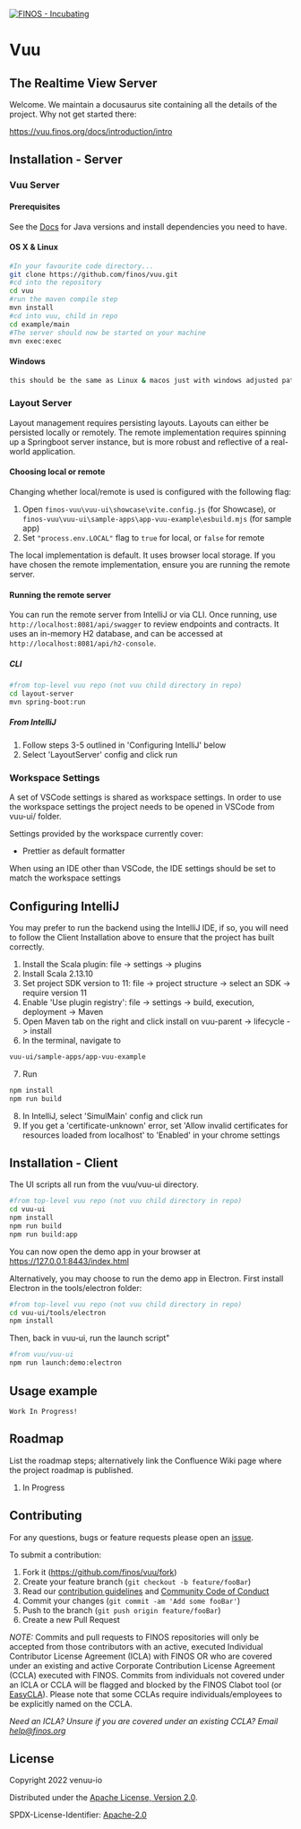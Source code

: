 [![FINOS - Incubating](https://cdn.jsdelivr.net/gh/finos/contrib-toolbox@master/images/badge-incubating.svg)](https://community.finos.org/docs/governance/Software-Projects/stages/incubating)

# Vuu

## The Realtime View Server

Welcome. We maintain a docusaurus site containing all the details of the project. Why not get started there:

<https://vuu.finos.org/docs/introduction/intro>

## Installation - Server

### Vuu Server

#### Prerequisites

See the [Docs](https://vuu.finos.org/docs/getting_started/developing) for Java versions and install dependencies you need to have.

#### OS X & Linux

```sh
#In your favourite code directory...
git clone https://github.com/finos/vuu.git
#cd into the repository
cd vuu
#run the maven compile step
mvn install
#cd into vuu, child in repo
cd example/main
#The server should now be started on your machine
mvn exec:exec
```

#### Windows

```sh
this should be the same as Linux & macos just with windows adjusted paths
```

### Layout Server

Layout management requires persisting layouts. Layouts can either be persisted locally or remotely. The remote implementation requires spinning up a Springboot server instance, but is more robust and reflective of a real-world application.

#### Choosing local or remote

Changing whether local/remote is used is configured with the following flag:

1. Open `finos-vuu\vuu-ui\showcase\vite.config.js` (for Showcase), or `finos-vuu\vuu-ui\sample-apps\app-vuu-example\esbuild.mjs` (for sample app)
2. Set `"process.env.LOCAL"` flag to `true` for local, or `false` for remote

The local implementation is default. It uses browser local storage. If you have chosen the remote implementation, ensure you are running the remote server.

#### Running the remote server

You can run the remote server from IntelliJ or via CLI. Once running, use `http://localhost:8081/api/swagger` to review endpoints and contracts. It uses an in-memory H2 database, and can be accessed at `http://localhost:8081/api/h2-console`.

##### CLI

```sh
#from top-level vuu repo (not vuu child directory in repo)
cd layout-server
mvn spring-boot:run
```

##### From IntelliJ

1. Follow steps 3-5 outlined in 'Configuring IntelliJ' below
2. Select 'LayoutServer' config and click run

### Workspace Settings 
A set of VSCode settings is shared as workspace settings. In order to use the workspace settings the project needs to be opened in VSCode from vuu-ui/ folder.

Settings provided by the workspace currently cover:

- Prettier as default formatter

When using an IDE other than VSCode, the IDE settings should be set to match the workspace settings

## Configuring IntelliJ

You may prefer to run the backend using the IntelliJ IDE, if so, you will need to follow the Client Installation above to ensure that the project has built correctly.

1. Install the Scala plugin: file -> settings -> plugins
2. Install Scala 2.13.10
3. Set project SDK version to 11: file -> project structure -> select an SDK -> require version 11
4. Enable 'Use plugin registry': file -> settings -> build, execution, deployment -> Maven
5. Open Maven tab on the right and click install on vuu-parent -> lifecycle -> install
6. In the terminal, navigate to

```sh
vuu-ui/sample-apps/app-vuu-example
```

7. Run

```sh
npm install
npm run build
```

8. In IntelliJ, select 'SimulMain' config and click run
9. If you get a 'certificate-unknown' error, set 'Allow invalid certificates for resources loaded from localhost' to 'Enabled' in your chrome settings

## Installation - Client

The UI scripts all run from the vuu/vuu-ui directory.

```sh
#from top-level vuu repo (not vuu child directory in repo)
cd vuu-ui
npm install
npm run build
npm run build:app
```

You can now open the demo app in your browser at <https://127.0.0.1:8443/index.html>

Alternatively, you may choose to run the demo app in Electron. First install Electron in the tools/electron folder:

```sh
#from top-level vuu repo (not vuu child directory in repo)
cd vuu-ui/tools/electron
npm install
```

Then, back in vuu-ui, run the launch script"

```sh
#from vuu/vuu-ui
npm run launch:demo:electron
```

## Usage example

```
Work In Progress!
```

## Roadmap

List the roadmap steps; alternatively link the Confluence Wiki page where the project roadmap is published.

1. In Progress

## Contributing

For any questions, bugs or feature requests please open an [issue](https://github.com/finos/vuu/issues).

To submit a contribution:

1. Fork it (<https://github.com/finos/vuu/fork>)
2. Create your feature branch (`git checkout -b feature/fooBar`)
3. Read our [contribution guidelines](.github/CONTRIBUTING.md) and [Community Code of Conduct](https://www.finos.org/code-of-conduct)
4. Commit your changes (`git commit -am 'Add some fooBar'`)
5. Push to the branch (`git push origin feature/fooBar`)
6. Create a new Pull Request

_NOTE:_ Commits and pull requests to FINOS repositories will only be accepted from those contributors with an active, executed Individual Contributor License Agreement (ICLA) with FINOS OR who are covered under an existing and active Corporate Contribution License Agreement (CCLA) executed with FINOS. Commits from individuals not covered under an ICLA or CCLA will be flagged and blocked by the FINOS Clabot tool (or [EasyCLA](https://community.finos.org/docs/governance/Software-Projects/easycla)). Please note that some CCLAs require individuals/employees to be explicitly named on the CCLA.

_Need an ICLA? Unsure if you are covered under an existing CCLA? Email [help@finos.org](mailto:help@finos.org)_

## License

Copyright 2022 venuu-io

Distributed under the [Apache License, Version 2.0](http://www.apache.org/licenses/LICENSE-2.0).

SPDX-License-Identifier: [Apache-2.0](https://spdx.org/licenses/Apache-2.0)
